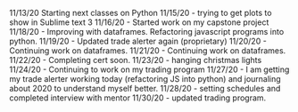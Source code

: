11/13/20 Starting next classes on Python
11/15/20 - trying to get plots to show in Sublime text 3
11/16/20 - Started work on my capstone project
11/18/20 - Improving with dataframes. Refactoring javascript programs into python. 
11/19/20 - Updated trade alerter again (proprietary)
11/20/20 - Continuing work on dataframes. 
11/21/20 - Continuing work on dataframes. 
11/22/20 - Completing cert soon. 
11/23/20 - hanging christmas lights
11/24/20 - Continuing to work on my trading program
11/27/20 - I am getting my trade alerter working today (refactoring JS into python) and journaling about 2020 to understand myself better. 
11/28/20 - setting schedules and completed interview with mentor
11/30/20 - updated trading program.